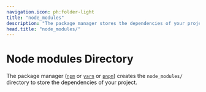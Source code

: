 ```yaml
---
navigation.icon: ph:folder-light
title: "node_modules"
description: "The package manager stores the dependencies of your project in the node_modules/ directory."
head.title: "node_modules/"
---
```


# Node modules Directory

The package manager ([`npm`](https://docs.npmjs.com/cli/v7/commands/npm) or [`yarn`](https://yarnpkg.com/) or [`pnpm`](https://pnpm.io/cli/install)) creates the `node_modules/` directory to store the dependencies of your project.
